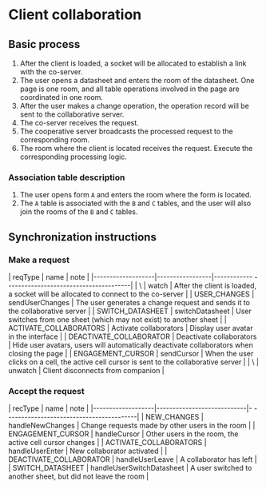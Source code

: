 # Client collaboration



## Basic process


1. After the client is loaded, a socket will be allocated to establish a link with the co-server.
2. The user opens a datasheet and enters the room of the datasheet. One page is one room, and all table operations involved in the page are coordinated in one room.
3. After the user makes a change operation, the operation record will be sent to the collaborative server.
4. The co-server receives the request.
5. The cooperative server broadcasts the processed request to the corresponding room.
6. The room where the client is located receives the request. Execute the corresponding processing logic.


### Association table description

1. The user opens form `A` and enters the room where the form is located.
2. The `A` table is associated with the `B` and `C` tables, and the user will also join the rooms of the `B` and `C` tables.



## Synchronization instructions


### Make a request

| reqType | name | note |
|-------------------|-----------------|------------ ---------------------------------------|
| \ | watch | After the client is loaded, a socket will be allocated to connect to the co-server |
| USER_CHANGES | sendUserChanges | The user generates a change request and sends it to the collaborative server |
| SWITCH_DATASHEET | switchDatasheet | User switches from one sheet (which may not exist) to another sheet |
| ACTIVATE_COLLABORATORS | Activate collaborators | Display user avatar in the interface |
| DEACTIVATE_COLLABORATOR | Deactivate collaborators | Hide user avatars, users will automatically deactivate collaborators when closing the page |
| ENGAGEMENT_CURSOR | sendCursor | When the user clicks on a cell, the active cell cursor is sent to the collaborative server |
| \ | unwatch | Client disconnects from companion |


### Accept the request

| recType | name | note |
|-------------------|----------------------------|- -----------------------------------------|
| NEW_CHANGES | handleNewChanges | Change requests made by other users in the room |
| ENGAGEMENT_CURSOR | handleCursor | Other users in the room, the active cell cursor changes |
| ACTIVATE_COLLABORATORS | handleUserEnter | New collaborator activated |
| DEACTIVATE_COLLABORATOR | handleUserLeave | A collaborator has left |
| SWITCH_DATASHEET | handleUserSwitchDatasheet | A user switched to another sheet, but did not leave the room |